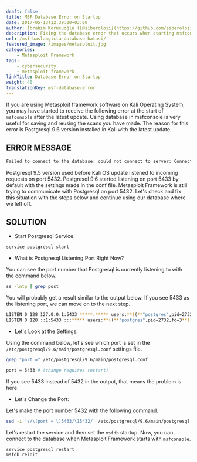 ```yaml
---
draft: false
title: MSF Database Error on Startup
date: 2017-05-13T12:39:00+03:00
author: İbrahim Korucuoğlu ([@siberoloji](https://github.com/siberoloji))
description: Fixing the database error that occurs when starting msfconsole in Kali Linux.
url: /msf-baslangicta-database-hatasi/
featured_image: /images/metasploit.jpg
categories:
    - Metasploit Framework
tags:
    - cybersecurity
    - metasploit framework
linkTitle: Database Error on Startup
weight: 40
translationKey: msf-database-error
---
```



If you are using Metasploit framework software on Kali Operating System, you may have started to receive the following error at the start of `msfconsole` after the latest update. Using database in msfconsole is very useful for saving and reusing the scans you have made. The reason for this error is Postgresql 9.6 version installed in Kali with the latest update.

## ERROR MESSAGE

```bash
Failed to connect to the database: could not connect to server: Connection refused Is the server running on host "localhost" (::1) and accepting TCP/IP connections on port 5432? could not connect to server: Connection refused Is the server running on host "localhost" (127.0.0.1) and accepting TCP/IP connections on port 5432?
```

Postgresql 9.5 version used before Kali OS update listened to incoming requests on port 5432. Postgresql 9.6 started listening on port 5433 by default with the settings made in the conf file. Metasploit Framework is still trying to communicate with Postgresql on port 5432. Let's check and fix this situation with the steps below and continue using our database where we left off.

## SOLUTION

* Start Postgresql Service:

```bash
service postgresql start
```

* What is Postgresql Listening Port Right Now?

You can see the port number that Postgresql is currently listening to with the command below.

```bash
ss -lntp | grep post
```

You will probably get a result similar to the output below. If you see 5433 as the listening port, we can move on to the next step.

```bash
LISTEN 0 128 127.0.0.1:5433 *****:***** users:**((**"postgres",pid=2732,fd=6**))**
LISTEN 0 128 ::1:5433 :::***** users:**((**"postgres",pid=2732,fd=3**))**
```

* Let's Look at the Settings:

Using the command below, let's see which port is set in the `/etc/postgresql/9.6/main/postgresql.conf` settings file.

```bash
grep "port =" /etc/postgresql/9.6/main/postgresql.conf

port = 5433 # (change requires restart)
```

If you see 5433 instead of 5432 in the output, that means the problem is here.

* Let's Change the Port:

Let's make the port number 5432 with the following command.

```bash
sed -i 's/\(port = \)5433/\15432/' /etc/postgresql/9.6/main/postgresql.conf
```

Let's restart the service and then set the `msfdb` startup. Now, you can connect to the database when Metasploit Framework starts with `msfconsole`.

```bash
service postgresql restart
msfdb reinit
```
